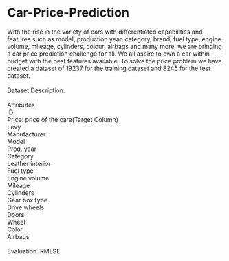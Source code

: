 # Car-Price-Prediction

With the rise in the variety of cars with differentiated capabilities and features such as model, production year, category, brand, fuel type, engine volume, mileage, cylinders, colour, airbags and many more, we are bringing a car price prediction challenge for all. We all aspire to own a car within budget with the best features available. To solve the price problem we have created a dataset of 19237 for the training dataset and 8245 for the test dataset.<br />
<br />
Dataset Description:<br />
<br />
Attributes<br />
ID<br />
Price: price of the care(Target Column)<br />
Levy<br />
Manufacturer<br />
Model<br />
Prod. year<br />
Category<br />
Leather interior<br />
Fuel type<br />
Engine volume<br />
Mileage<br />
Cylinders<br />
Gear box type<br />
Drive wheels<br />
Doors<br />
Wheel<br />
Color<br />
Airbags<br />
<br />
Evaluation: RMLSE<br />
